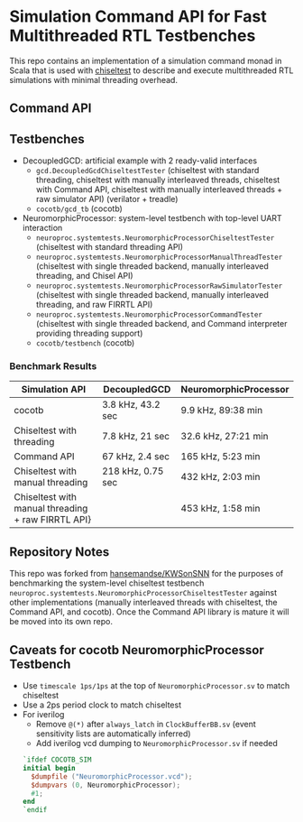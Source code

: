 # Simulation Command API for Fast Multithreaded RTL Testbenches

This repo contains an implementation of a simulation command monad in Scala that is used with [chiseltest](https://github.com/ucb-bar/chiseltest) to describe and execute multithreaded RTL simulations with minimal threading overhead.

## Command API


## Testbenches
- DecoupledGCD: artificial example with 2 ready-valid interfaces
  - `gcd.DecoupledGcdChiseltestTester` (chiseltest with standard threading, chiseltest with manually interleaved threads, chiseltest with Command API, chiseltest with manually interleaved threads + raw simulator API) (verilator + treadle)
  - `cocotb/gcd_tb` (cocotb)
- NeuromorphicProcessor: system-level testbench with top-level UART interaction
  - `neuroproc.systemtests.NeuromorphicProcessorChiseltestTester` (chiseltest with standard threading API)
  - `neuroproc.systemtests.NeuromorphicProcessorManualThreadTester` (chiseltest with single threaded backend, manually interleaved threading, and Chisel API)
  - `neuroproc.systemtests.NeuromorphicProcessorRawSimulatorTester` (chiseltest with single threaded backend, manually interleaved threading, and raw FIRRTL API)
  - `neuroproc.systemtests.NeuromorphicProcessorCommandTester` (chiseltest with single threaded backend, and Command interpreter providing threading support)
  - `cocotb/testbench` (cocotb)

### Benchmark Results
| Simulation API                                     | DecoupledGCD      | NeuromorphicProcessor |
|----------------------------------------------------|-------------------|-----------------------|
| cocotb                                             | 3.8 kHz, 43.2 sec | 9.9 kHz, 89:38 min    |
| Chiseltest with threading                          | 7.8 kHz, 21 sec   | 32.6 kHz, 27:21 min   |
| Command API                                        | 67 kHz, 2.4 sec   | 165 kHz, 5:23 min     |
| Chiseltest with manual threading                   | 218 kHz, 0.75 sec | 432 kHz, 2:03 min     |
| Chiseltest with manual threading + raw FIRRTL API} |                   | 453 kHz, 1:58 min     |

## Repository Notes
This repo was forked from [hansemandse/KWSonSNN](https://github.com/hansemandse/KWSonSNN) for the purposes of benchmarking the system-level chiseltest testbench `neuroproc.systemtests.NeuromorphicProcessorChiseltestTester` against other implementations (manually interleaved threads with chiseltest, the Command API, and cocotb).
Once the Command API library is mature it will be moved into its own repo.

## Caveats for cocotb NeuromorphicProcessor Testbench
- Use `timescale 1ps/1ps` at the top of `NeuromorphicProcessor.sv` to match chiseltest
- Use a 2ps period clock to match chiseltest
- For iverilog
  - Remove `@(*)` after `always_latch` in `ClockBufferBB.sv` (event sensitivity lists are automatically inferred)
  - Add iverilog vcd dumping to `NeuromorphicProcessor.sv` if needed
  ```verilog
  `ifdef COCOTB_SIM
  initial begin
    $dumpfile ("NeuromorphicProcessor.vcd");
    $dumpvars (0, NeuromorphicProcessor);
    #1;
  end
  `endif
  ```